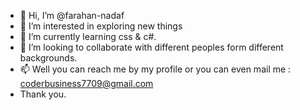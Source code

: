 - 👋 Hi, I’m @farahan-nadaf
- 👀 I’m interested in exploring new things 
- 🌱 I’m currently learning css & c#.
- 💞️ I’m looking to collaborate with different peoples form different backgrounds. 
- 📫 Well you can reach me by my profile or you can even mail me : coderbusiness7709@gmail.com
- Thank you.
<!---
farahan-nadaf/farahan-nadaf is a ✨ special ✨ repository because its `README.md` (this file) appears on your GitHub profile.
You can click the Preview link to take a look at your changes.
--->

